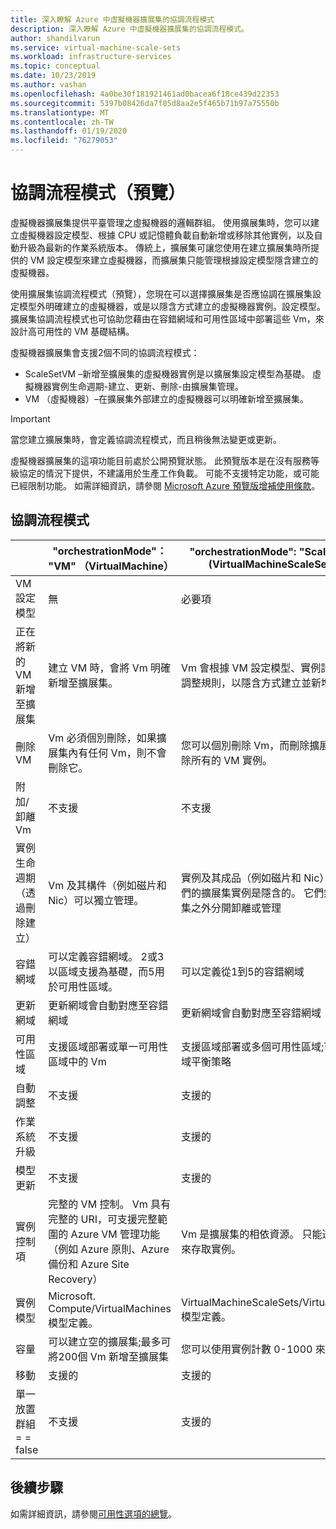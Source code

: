 ```yaml
---
title: 深入瞭解 Azure 中虛擬機器擴展集的協調流程模式
description: 深入瞭解 Azure 中虛擬機器擴展集的協調流程模式。
author: shandilvarun
ms.service: virtual-machine-scale-sets
ms.workload: infrastructure-services
ms.topic: conceptual
ms.date: 10/23/2019
ms.author: vashan
ms.openlocfilehash: 4a0be30f181921461ad0bacea6f18ce439d22353
ms.sourcegitcommit: 5397b08426da7f05d8aa2e5f465b71b97a75550b
ms.translationtype: MT
ms.contentlocale: zh-TW
ms.lasthandoff: 01/19/2020
ms.locfileid: "76279053"
---
```

# <a name="orchestration-mode-preview"></a>協調流程模式（預覽）

虛擬機器擴展集提供平臺管理之虛擬機器的邏輯群組。 使用擴展集時，您可以建立虛擬機器設定模型、根據 CPU 或記憶體負載自動新增或移除其他實例，以及自動升級為最新的作業系統版本。 傳統上，擴展集可讓您使用在建立擴展集時所提供的 VM 設定模型來建立虛擬機器，而擴展集只能管理根據設定模型隱含建立的虛擬機器。

使用擴展集協調流程模式（預覽），您現在可以選擇擴展集是否應協調在擴展集設定模型外明確建立的虛擬機器，或是以隱含方式建立的虛擬機器實例。設定模型。 擴展集協調流程模式也可協助您藉由在容錯網域和可用性區域中部署這些 Vm，來設計高可用性的 VM 基礎結構。


虛擬機器擴展集會支援2個不同的協調流程模式：

- ScaleSetVM –新增至擴展集的虛擬機器實例是以擴展集設定模型為基礎。 虛擬機器實例生命週期-建立、更新、刪除-由擴展集管理。
- VM （虛擬機器）–在擴展集外部建立的虛擬機器可以明確新增至擴展集。 
 

> [!IMPORTANT]
> 當您建立擴展集時，會定義協調流程模式，而且稍後無法變更或更新。 
> 
> 虛擬機器擴展集的這項功能目前處於公開預覽狀態。
> 此預覽版本是在沒有服務等級協定的情況下提供，不建議用於生產工作負載。 可能不支援特定功能，或可能已經限制功能。 
> 如需詳細資訊，請參閱 [Microsoft Azure 預覽版增補使用條款](https://azure.microsoft.com/support/legal/preview-supplemental-terms/)。


## <a name="orchestration-modes"></a>協調流程模式

|                             | "orchestrationMode"： "VM" （VirtualMachine） | "orchestrationMode": "ScaleSetVM" (VirtualMachineScaleSetVM) |
|-----------------------------|--------------------------------------------|--------------------------------------------------------------|
| VM 設定模型      | 無                                       | 必要項 |
| 正在將新的 VM 新增至擴展集  | 建立 VM 時，會將 Vm 明確新增至擴展集。 | Vm 會根據 VM 設定模型、實例計數和自動調整規則，以隱含方式建立並新增至擴展集 | |
| 刪除 VM                   | Vm 必須個別刪除，如果擴展集內有任何 Vm，則不會刪除它。 | 您可以個別刪除 Vm，而刪除擴展集將會刪除所有的 VM 實例。  |
| 附加/卸離 Vm           | 不支援                              | 不支援 |
| 實例生命週期（透過刪除建立） | Vm 及其構件（例如磁片和 Nic）可以獨立管理。 | 實例及其成品（例如磁片和 Nic）對建立它們的擴展集實例是隱含的。 它們無法在擴展集之外分開卸離或管理 |
| 容錯網域               | 可以定義容錯網域。 2或3以區域支援為基礎，而5用於可用性區域。 | 可以定義從1到5的容錯網域 |
| 更新網域              | 更新網域會自動對應至容錯網域 | 更新網域會自動對應至容錯網域 |
| 可用性區域          | 支援區域部署或單一可用性區域中的 Vm | 支援區域部署或多個可用性區域;可以定義區域平衡策略 |
| 自動調整                   | 不支援                              | 支援的 |
| 作業系統升級                  | 不支援                              | 支援的 |
| 模型更新               | 不支援                              | 支援的 |
| 實例控制項            | 完整的 VM 控制。 Vm 具有完整的 URI，可支援完整範圍的 Azure VM 管理功能（例如 Azure 原則、Azure 備份和 Azure Site Recovery） | Vm 是擴展集的相依資源。 只能透過擴展集來存取實例。 |
| 實例模型              | Microsoft. Compute/VirtualMachines 模型定義。 | VirtualMachineScaleSets/VirtualMachines 模型定義。 |
| 容量                    | 可以建立空的擴展集;最多可將200個 Vm 新增至擴展集 | 您可以使用實例計數 0-1000 來定義擴展集 |
| 移動                        | 支援的                                  | 支援的 |
| 單一放置群組 = = false | 不支援                          | 支援的 |


## <a name="next-steps"></a>後續步驟

如需詳細資訊，請參閱[可用性選項的總覽](availability.md)。
